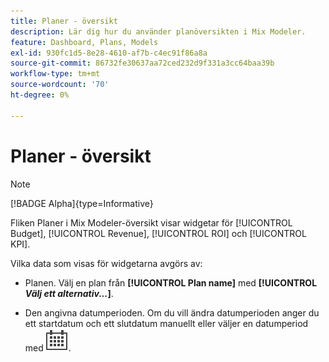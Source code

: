 ```yaml
---
title: Planer - översikt
description: Lär dig hur du använder planöversikten i Mix Modeler.
feature: Dashboard, Plans, Models
exl-id: 930fc1d5-8e28-4610-af7b-c4ec91f86a8a
source-git-commit: 86732fe30637aa72ced232d9f331a3cc64baa39b
workflow-type: tm+mt
source-wordcount: '70'
ht-degree: 0%

---
```


# Planer - översikt

>[!NOTE]
>
>[!BADGE Alpha]{type=Informative}


Fliken Planer i Mix Modeler-översikt visar widgetar för [!UICONTROL Budget], [!UICONTROL Revenue], [!UICONTROL ROI] och [!UICONTROL KPI].

Vilka data som visas för widgetarna avgörs av:

* Planen. Välj en plan från **[!UICONTROL Plan name]** med **[!UICONTROL _Välj ett alternativ..._]**.

* Den angivna datumperioden. Om du vill ändra datumperioden anger du ett startdatum och ett slutdatum manuellt eller väljer en datumperiod med ![Kalender](../assets/icons/Calendar.svg).


